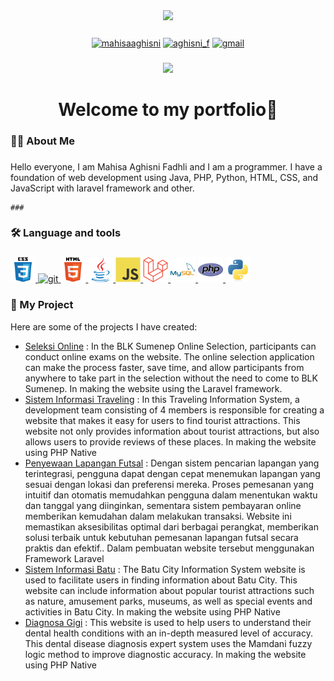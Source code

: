 <div align="center">
    <img height="150" src="https://www.gambaranimasi.org/data/media/56/animasi-bergerak-komputer-0116.gif" />
</div>

###

<div align="center">
    <a href="https://linkedin.com/in/mahisaaghisni" target="blank"><img align="center" src="https://raw.githubusercontent.com/rahuldkjain/github-profile-readme-generator/master/src/images/icons/Social/linked-in-alt.svg" alt="mahisaaghisni" height="30" width="40" /></a>
    <a href="https://instagram.com/aghisni_f" target="blank"><img align="center" src="https://raw.githubusercontent.com/rahuldkjain/github-profile-readme-generator/master/src/images/icons/Social/instagram.svg" alt="aghisni_f" height="30" width="40" /></a>
    <a href="mailto:AghisniFadhli@gmail.com" target="_blank">
        <img align="center" src="https://img.icons8.com/color/344/gmail-new.png" alt="gmail" height="30" width="40" />
    </a>
</div>

###

<div align="center">
    <a href="https://github.com/mahisaaghisni">
        <img src="https://komarev.com/ghpvc/?username=MahisaAghisni">
    </a>
</div>

###

<h1 align="center">Welcome to my portfolio👋</h1>

###

<h3 align="left">👩‍💻 About Me</h3>

###

<p align="left">Hello everyone, I am Mahisa Aghisni Fadhli and I am a programmer. I have a foundation of web development using Java, PHP, Python, HTML, CSS, and JavaScript with laravel framework and other.<br>

    ###

<h3 align="left">🛠 Language and tools</h3>

###

<div align="left">
    <a href="https://www.w3schools.com/css/" target="_blank" rel="noreferrer">
        <img src="https://raw.githubusercontent.com/devicons/devicon/master/icons/css3/css3-original-wordmark.svg" alt="css3" width="40" height="40" /> </a>
    <a href="https://git-scm.com/" target="_blank" rel="noreferrer"> <img src="https://www.vectorlogo.zone/logos/git-scm/git-scm-icon.svg" alt="git" width="40" height="40" /> </a>
    <a href="https://www.w3.org/html/" target="_blank" rel="noreferrer"> <img src="https://raw.githubusercontent.com/devicons/devicon/master/icons/html5/html5-original-wordmark.svg" alt="html5" width="40" height="40" /> </a>
    <a href="https://www.java.com" target="_blank" rel="noreferrer"> <img src="https://raw.githubusercontent.com/devicons/devicon/master/icons/java/java-original.svg" alt="java" width="40" height="40" /> </a>
    <a href="https://developer.mozilla.org/en-US/docs/Web/JavaScript" target="_blank" rel="noreferrer"> <img src="https://raw.githubusercontent.com/devicons/devicon/master/icons/javascript/javascript-original.svg" alt="javascript" width="40" height="40" /> </a>
    <a href="https://laravel.com/" target="_blank" rel="noreferrer"> <img src="https://raw.githubusercontent.com/devicons/devicon/refs/heads/master/icons/laravel/laravel-original.svg" alt="laravel" width="40" height="40" /> </a>
    <a href="https://www.mysql.com/" target="_blank" rel="noreferrer"> <img src="https://raw.githubusercontent.com/devicons/devicon/master/icons/mysql/mysql-original-wordmark.svg" alt="mysql" width="40" height="40" /> </a>
    <a href="https://www.php.net" target="_blank" rel="noreferrer"> <img src="https://raw.githubusercontent.com/devicons/devicon/master/icons/php/php-original.svg" alt="php" width="40" height="40" /> </a>
    <a href="https://www.python.org" target="_blank" rel="noreferrer"> <img src="https://raw.githubusercontent.com/devicons/devicon/master/icons/python/python-original.svg" alt="python" width="40" height="40" /> </a>
</div>

###

<h3 align="left">📂 My Project</h3>

<p>Here are some of the projects I have created:</p>

<ul>
    <li>
        <a href="https://github.com/MahisaAghisni/Seleksi-Online" target="_blank">Seleksi Online</a> : In the BLK Sumenep Online Selection, participants can
        conduct online exams on the website. The online selection application can make the process faster, save time, and allow participants from anywhere
        to take part in the selection without the need to come to BLK Sumenep. In making the website using the Laravel framework.
    </li>
    <li>
        <a href="https://github.com/MahisaAghisni/Sistem-Informasi-Traveling" target="_blank">Sistem Informasi Traveling</a> : In this Traveling Information System,
        a development team consisting of 4 members is responsible for creating a website that makes it easy for users to find tourist attractions.
        This website not only provides information about tourist attractions, but also allows users to provide reviews of these places.
        In making the website using PHP Native
    </li>
    <li>
        <a href="https://github.com/MahisaAghisni/PWL_PROJECT" target="_blank">Penyewaan Lapangan Futsal</a> : Dengan sistem pencarian lapangan yang terintegrasi,
        pengguna dapat dengan cepat menemukan lapangan yang sesuai dengan lokasi dan preferensi mereka. Proses pemesanan yang intuitif dan
        otomatis memudahkan pengguna dalam menentukan waktu dan tanggal yang diinginkan, sementara sistem pembayaran online memberikan kemudahan dalam
        melakukan transaksi. Website ini memastikan aksesibilitas optimal dari berbagai perangkat, memberikan solusi terbaik untuk kebutuhan pemesanan
        lapangan futsal secara praktis dan efektif.. Dalam pembuatan website tersebut menggunakan Framework Laravel
    </li>
    <li>
        <a href="https://github.com/MahisaAghisni/MahisaAghisni.github.io" target="_blank">Sistem Informasi Batu</a> : The Batu City Information System website is
        used to facilitate users in finding information about Batu City. This website can include information about popular tourist attractions such as nature,
        amusement parks, museums, as well as special events and activities in Batu City. In making the website using PHP Native
    </li>
    <li>
        <a href="https://github.com/MahisaAghisni/KB-Gigi" target="_blank">Diagnosa Gigi</a> : This website is used to help users to understand their dental health
        conditions with an in-depth measured level of accuracy. This dental disease diagnosis expert system uses the Mamdani fuzzy logic method to improve
        diagnostic accuracy. In making the website using PHP Native
    </li>
</ul>
